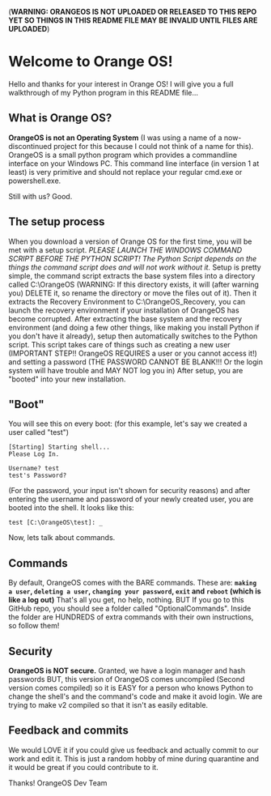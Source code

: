 (**WARNING: ORANGEOS IS NOT UPLOADED OR RELEASED TO THIS REPO YET SO THINGS IN THIS README FILE MAY BE INVALID UNTIL FILES ARE UPLOADED**)


# Welcome to Orange OS!
Hello and thanks for your interest in Orange OS! I will give you a full walkthrough of my Python program in this README file...
## What is Orange OS?
**OrangeOS is not an Operating System** (I was using a name of a now-discontinued project for this because I could not think of a name for this). OrangeOS is a small python program which provides a commandline interface on your Windows PC. This command line interface (in version 1 at least) is very primitive and should not replace your regular cmd.exe or powershell.exe. 

Still with us? Good.
## The setup process
When you download a version of Orange OS for the first time, you will be met with a setup script. 
*PLEASE LAUNCH THE WINDOWS COMMAND SCRIPT BEFORE THE PYTHON SCRIPT! The Python Script depends on the things the command script does and will not work without it.*
Setup is pretty simple, the command script extracts the base system files into a directory called C:\OrangeOS (WARNING: If this directory exists, it will (after warning you) DELETE it, so rename the directory or move the files out of it). Then it extracts the Recovery Environment to C:\OrangeOS_Recovery, you can launch the recovery environment if your installation of OrangeOS has become corrupted.
After extracting the base system and the recovery environment (and doing a few other things, like making you install Python if you don't have it already), setup then automatically switches to the Python script. This script takes care of things such as creating a new user (IMPORTANT STEP!! OrangeOS REQUIRES a user or you cannot access it!) and setting a password (THE PASSWORD CANNOT BE BLANK!!! Or the login system will have trouble and MAY NOT log you in)
After setup, you are "booted" into your new installation. 

## "Boot"
You will see this on every boot: (for this example, let's say we created a user called "test")
```
[Starting] Starting shell...
Please Log In.

Username? test
test's Password? 
```
(For the password, your input isn't shown for security reasons)
and after entering the username and password of your newly created user, you are booted into the shell. It looks like this:
```
test [C:\OrangeOS\test]: _
```

Now, lets talk about commands.

## Commands

By default, OrangeOS comes with the BARE commands. These are: **`making a user`, `deleting a user`, `changing your password`, `exit` and `reboot` (which is like a log out)**
That's all you get, no help, nothing.
BUT If you go to this GitHub repo, you should see a folder called "OptionalCommands". Inside the folder are HUNDREDS of extra commands with their own instructions, so follow them!

## Security

**OrangeOS is NOT secure.** Granted, we have a login manager and hash passwords BUT, this version of OrangeOS comes uncompiled (Second version comes compiled) so it is EASY for a person who knows Python to change the shell's and the command's code and make it avoid login.
We are trying to make v2 compiled so that it isn't as easily editable.

## Feedback and commits
We would LOVE it if you could give us feedback and actually commit to our work and edit it. This is just a random hobby of mine during quarantine and it would be great if you could contribute to it.

Thanks!
OrangeOS Dev Team
